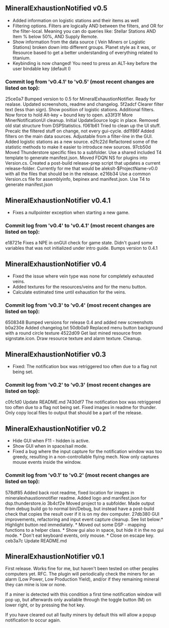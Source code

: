 ﻿
## MineralExhaustionNotified v0.5

* Added information on logistic stations and their items as well
* Filtering options. Filters are logically AND between the filters, and OR for the filter-local. Meaning you can do queries like: Stellar Stations AND Item % below 50%, AND Supply Remote.
* Show information from the data source ( Vein Miners or Logistic Stations) broken down into different groups. Planet style as it was, or Resource based to get a better understanding of everything related to titanium.
* Keybinding is now changed! You need to press an ALT-key before the user bindable key (default I)

### Commit log from 'v0.4.1' to 'v0.5' (most recent changes are listed on top):

25ce0a7 Bumped version to 0.5 for MineralExhaustionNotifier. Ready for realase. Updated screenshots, readme and changelog.
5f2adcf Clearer filter text (less than sign). Show position of logistic stations. Additional filters. Now force to hold Alt-key + bound key to open.
a33f31f More MinerNotificationUI cleanup. Initial UpdateSource logic in place. Removed old stat structure from DSPStatistics.
f061b61 Tried to clean up the UI stuff. Precalc the filtered stuff on change, not every gui-cycle.
dd1f86f Added filters on the main data sources. Adjustable from a filter-line in the GUI. Added logistic stations as a new source.
e2fc22d Refactored some of the statistic methods to make it easier to introduce new sources.
97cb50d Moved Thunderstore specific files to a subfolder. Use a shared included T4 template to generate manifest.json. Moved FDQN NS for plugins into Version.cs. Created a post-build release-prep script that updates a current release-folder. Currently for me that would be alekslt-$ProjectName-v0.0 with all the files that should be in the release.
e216b34 Use a common Version.cs file for assemblyinfo, bepinex and manifest.json. Use T4 to generate manifest.json


## MineralExhaustionNotifier v0.4.1

* Fixes a nullpointer exception when starting a new game.

### Commit log from 'v0.4' to 'v0.4.1' (most recent changes are listed on top):
e18721e Fixes a NPE in onGUI check for game state. Didn't guard some variables that was not initialized under intro guide. Bumps version to 0.4.1


## MineralExhaustionNotifier v0.4

* Fixed the issue where vein type was none for completely exhausted veins.
* Added textures for the resources/veins and for the menu button.
* Calculate estimated time until exhaustion for the veins.

### Commit log from 'v0.3' to 'v0.4' (most recent changes are listed on top):

6508348 Bumped versions for release 0.4 and added new screenshots
b0a230e Added changelog.txt
50db0a9 Replaced menu button background with a round circle texture
4522d09 Get last mined resource from signstate.icon. Draw resource texture and alarm texture. Cleanup.


## MineralExhaustionNotifier v0.3

* Fixed: The notification box was retriggered too often due to a flag not being set.

### Commit log from 'v0.2' to 'v0.3' (most recent changes are listed on top):

c0fc1d0 Update README.md
7430df7 The notification box was retriggered too often due to a flag not being set. Fixed images in readme for thunder. Only copy local files to output that should be a part of the release.



## MineralExhaustionNotifier v0.2

* Hide GUI when F11 - hidden is active.
* Show GUI when in space/sail mode.
* Fixed a bug where the input capture for the notification window was too greedy, resulting in a non-controllable flying mech. Now only captures mouse events inside the window.

### Commit log from 'v0.1' to 'v0.2' (most recent changes are listed on top):

578df85 Added back root readme, fixed location for images in mineralexhaustionnotifier readme. Added logo and manifest.json for dsp.thunderstore.io
3b4cf2e Moved project to a subfolder. Made output from debug build go to normal bin/Debug, but instead have a post-build check that copies the result over if it is on my dev computer.
27db380 GUI improvements, refactoring and input event capture cleanup. See list below:* Highlight button red immediately.
        * Moved out some DSP - mapping functions to a helper class.
        * Show gui also in space, but hide it in the no gui mode.
        * Don't eat keyboard events, only mouse.
        * Close on escape key.
ceb3a7c Update README.md



## MineralExhaustionNotifier v0.1

First release. Works fine for me, but haven't been tested on other peoples computers yet. RFC.
The plugin will periodically check the miners for an alarm (Low Power, Low Production Yield), and/or if they remaining mineral they can mine is low or none.

If a miner is detected with this condition a first time notification window will pop up, but afterwards only available through the toggle button (M) on lower right,
or by pressing the hot key.

If you have cleared out all faulty miners by default this will allow a popup notification to occur again.